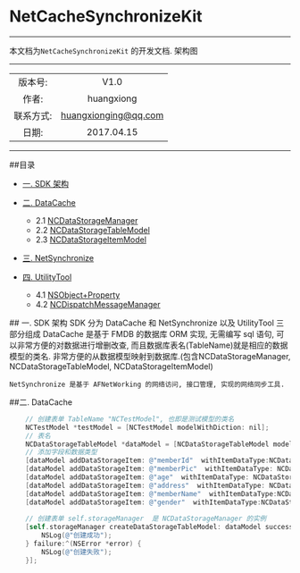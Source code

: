 # NetCacheSynchronizeKit
-----
本文档为`NetCacheSynchronizeKit` 的开发文档. 架构图


************
|      		|  				  		|
| :-------:	|:--------------------:	|
| 版本号:	  | V1.0					| 
| 作者:	   | huangxiong			|
| 联系方式:	  | huangxionging@qq.com	|
| 日期:	   |  2017.04.15			 |	


*************
##<a name="index"/>目录
* [一. SDK 架构](#Structure)

* [二. DataCache](#DataCache)
	* 2.1 [NCDataStorageManager](#NCDataStorageManager)
	* 2.2 [NCDataStorageTableModel](#NCDataStorageTableModel)
	* 2.3 [NCDataStorageItemModel](#NCDataStorageItemModel)
* [三. NetSynchronize](#NetSynchronize)
* [四. UtilityTool](#UtilityTool)
	* 4.1 [NSObject+Property](#Property)
	* 4.2 [NCDispatchMessageManager](#NCDispatchMessageManager)

##<a name="Structure"/> 一. SDK 架构
 	SDK 分为 DataCache 和 NetSynchronize 以及 UtilityTool 三部分组成
 	DataCache 是基于 FMDB 的数据库 ORM 实现, 无需编写 sql 语句, 可以非常方便的对数据进行增删改查, 而且数据库表名(TableName)就是相应的数据模型的类名. 非常方便的从数据模型映射到数据库.(包含NCDataStorageManager, NCDataStorageTableModel, NCDataStorageItemModel)
 		
 	NetSynchronize 是基于 AFNetWorking 的网络访问, 接口管理, 实现的网络同步工具.


##<a name="DataCache"/>二. DataCache
```Objective-C
	// 创建表单 TableName "NCTestModel", 也即是测试模型的类名
	NCTestModel *testModel = [NCTestModel modelWithDiction: nil];
 	// 表名
 	NCDataStorageTableModel *dataModel = [NCDataStorageTableModel modelWithDataStorageTableName: @"NCTestModel"];
    // 添加字段和数据类型
    [dataModel addDataStorageItem: @"memberId"  withItemDataType:NCDataStorageDataTypeText itemRestraintType:NCDataStorageRestraintTypeUnique];
    [dataModel addDataStorageItem: @"memberPic"  withItemDataType: NCDataStorageDataTypeText];
    [dataModel addDataStorageItem: @"age"  withItemDataType: NCDataStorageDataTypeText];
    [dataModel addDataStorageItem: @"address"  withItemDataType: NCDataStorageDataTypeText];
    [dataModel addDataStorageItem: @"memberName"  withItemDataType:NCDataStorageDataTypeText itemRestraintType:NCDataStorageRestraintTypeUnique];
    [dataModel addDataStorageItem: @"gender"  withItemDataType:NCDataStorageDataTypeText itemRestraintType:NCDataStorageRestraintTypeUniqueAndNotNull];
    
    // 创建表单 self.storageManager  是 NCDataStorageManager 的实例
    [self.storageManager createDataStorageTableModel: dataModel success:^(id responseObject) {
        NSLog(@"创建成功");
    } failure:^(NSError *error) {
        NSLog(@"创建失败");
    }];
```